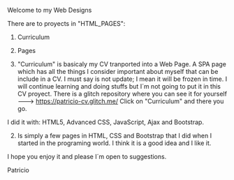 Welcome to my Web Designs

There are to proyects in "HTML_PAGES":

1) Curriculum
2) Pages

1) "Curriculum" is basicaly my CV tranported into a Web Page. A SPA page which has all the things I consider important about myself that can be include in a CV. I must say is not update; I mean it will be frozen in time. I will continue learning and doing stuffs but I´m not going to put it in this CV proyect. 
There is a glitch repository where you can see it for yourself ---> https://patricio-cv.glitch.me/ 
Click on "Curriculum" and there you go.

I did it with: HTML5, Advanced CSS, JavaScript, Ajax and Bootstrap.

2) Is simply a few pages in HTML, CSS and Bootstrap that I did when I started in the programing world. I think it is a good idea and I like it. 

I hope you enjoy it and please I´m open to suggestions. 

Patricio



